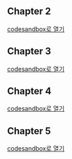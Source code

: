 ## Chapter 2
[codesandbox로 열기](https://codesandbox.io/s/github/JsonKim/fastcampus-fp-typescript/tree/main/chapter2?file=/src/clip3-1.ts)

## Chapter 3
[codesandbox로 열기](https://codesandbox.io/s/github/JsonKim/fastcampus-fp-typescript/tree/main/chapter3?file=/src/clip4.ts)

## Chapter 4
[codesandbox로 열기](https://codesandbox.io/s/github/JsonKim/fastcampus-fp-typescript/tree/main/chapter4?file=/src/clip4.ts)

## Chapter 5
[codesandbox로 열기](https://codesandbox.io/s/github/JsonKim/fastcampus-fp-typescript/tree/main/chapter5?file=/src/clip3.ts)
